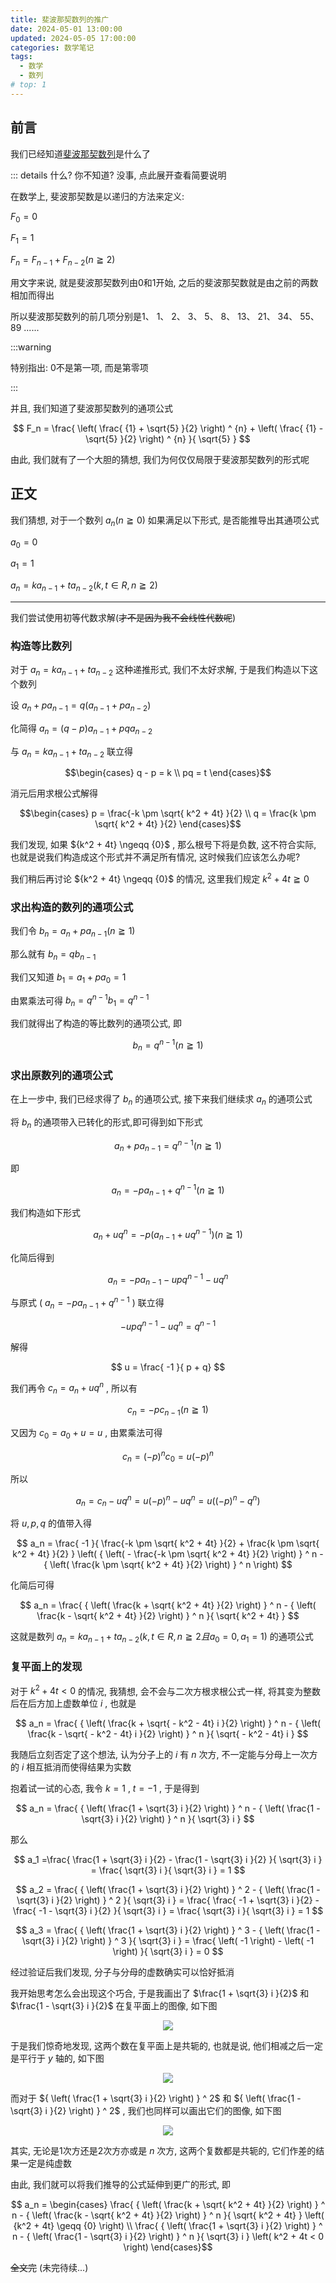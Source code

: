 ```yaml
---
title: 斐波那契数列的推广
date: 2024-05-01 13:00:00
updated: 2024-05-05 17:00:00
categories: 数学笔记
tags:
  - 数学
  - 数列
# top: 1
---
```


## 前言

我们已经知道[斐波那契数列](https://baike.baidu.com/item/%E6%96%90%E6%B3%A2%E9%82%A3%E5%A5%91%E6%95%B0%E5%88%97)是什么了

::: details 什么? 你不知道? 没事, 点此展开查看简要说明

在数学上, 斐波那契数是以递归的方法来定义:

$F_0=0$

$F_1=1$

$F_n = F_{n-1} + F_{n-2} \left( n \geqq{2} \right)$

用文字来说, 就是斐波那契数列由0和1开始, 之后的斐波那契数就是由之前的两数相加而得出

所以斐波那契数列的前几项分别是1、 1、 2、 3、 5、 8、 13、 21、 34、 55、 89 ......

:::warning

特别指出: 0不是第一项, 而是第零项

:::

并且, 我们知道了斐波那契数列的通项公式

$$
F_n = \frac{
  \left(
    \frac{ {1} + \sqrt{5} }{2}
  \right) ^ {n}
  +
  \left(
    \frac{ {1} - \sqrt{5} }{2}
  \right) ^ {n}
}{ \sqrt{5} }
$$

由此, 我们就有了一个大胆的猜想, 我们为何仅仅局限于斐波那契数列的形式呢

## 正文

我们猜想, 对于一个数列 $a_n (n \geqq {0})$ 如果满足以下形式, 是否能推导出其通项公式

$a_0 = 0$

$a_1 = 1$

$a_n = k a_{n-1} + t a_{n-2} (k, t \in R, n \geqq 2)$

---

我们尝试使用初等代数求解(~~才不是因为我不会线性代数呢~~)

### 构造等比数列

对于 $a_n = k a_{n-1} + t a_{n-2}$ 这种递推形式, 我们不太好求解, 于是我们构造以下这个数列

设 $a_n + p a_{n-1} = q \left( a_{n-1} + p a_{n-2} \right)$

化简得 $a_n = \left( {q-p} \right) a_{n-1} + {pq} a_{n-2}$

与 $a_n = k a_{n-1} + t a_{n-2}$ 联立得

$$\begin{cases}
   q - p = k
   \\
   pq = t
\end{cases}$$

消元后用求根公式解得

$$\begin{cases}
   p = \frac{-k \pm \sqrt{ k^2 + 4t} }{2}
   \\
   q = \frac{k \pm \sqrt{ k^2 + 4t} }{2}
\end{cases}$$

我们发现, 如果 ${k^2 + 4t} \ngeqq {0}$ , 那么根号下将是负数, 这不符合实际, 也就是说我们构造成这个形式并不满足所有情况, 这时候我们应该怎么办呢?

我们稍后再讨论 ${k^2 + 4t} \ngeqq {0}$ 的情况, 这里我们规定 ${k^2 + 4t} \geqq {0}$

### 求出构造的数列的通项公式

我们令 $b_n = a_n + p a_{n-1} \left( n \geqq 1 \right)$

那么就有 $b_n = q b_{n-1}$

我们又知道 $b_1 = a_1 + p a_0 = 1$

由累乘法可得 $b_n =  q^{n-1} b_1 =  q^{n-1}$

我们就得出了构造的等比数列的通项公式, 即

$$
b_n = q^{n-1}
\left( n \geqq 1 \right)
$$

### 求出原数列的通项公式

在上一步中, 我们已经求得了 $b_n$ 的通项公式, 接下来我们继续求 $a_n$ 的通项公式

将 $b_n$ 的通项带入已转化的形式,即可得到如下形式

$$
a_n + p a_{n-1} = q^{n-1}
\left( n \geqq 1 \right)
$$

即

$$
a_n = -pa_{n-1} + q^{n-1}
\left( n \geqq 1 \right)
$$

我们构造如下形式

$$
a_n + uq^n = -p \left( a_{n-1} + uq^{n-1} \right)
\left( n \geqq 1 \right)
$$

化简后得到

$$
a_n = -p a_{n-1} - upq^{n-1} - uq^n
$$

与原式 ( $a_n = -pa_{n-1} + q^{n-1}$ ) 联立得

$$
-upq^{n-1} - uq^n = q^{n-1}
$$

解得

$$
u = \frac{ -1 }{ p + q}
$$

我们再令 $c_n = a_n + uq^n$ , 所以有

$$
c_n = -p c_{n-1}
\left( n \geqq 1 \right)
$$

又因为 $c_0 = a_0 + u = u$ , 由累乘法可得

$$
c_n = { \left( -p \right) }^n c_0 = u { \left( -p \right) } ^ n
$$

所以

$$
a_n = c_n - uq^n
= u { \left( -p \right) } ^ n - uq^n
= u \left( { \left( -p \right) } ^ n - q^n \right)
$$

将 $u , p , q$ 的值带入得

$$
a_n = \frac{ -1 }{ \frac{-k \pm \sqrt{ k^2 + 4t} }{2} + \frac{k \pm \sqrt{ k^2 + 4t} }{2} }
\left(
  { \left( - \frac{-k \pm \sqrt{ k^2 + 4t} }{2} \right) } ^ n -
  { \left( \frac{k \pm \sqrt{ k^2 + 4t} }{2} \right) } ^ n
\right)
$$

化简后可得

$$
a_n = \frac{
  { \left( \frac{k + \sqrt{ k^2 + 4t} }{2} \right) } ^ n -
  { \left( \frac{k - \sqrt{ k^2 + 4t} }{2} \right) } ^ n
}{ \sqrt{ k^2 + 4t} }
$$

这就是数列 $a_n = k a_{n-1} + t a_{n-2} (k, t \in R, n \geqq 2 且 a_0 = 0, a_1 = 1)$ 的通项公式

### 复平面上的发现

对于 $k^2 + 4t < 0$ 的情况, 我猜想, 会不会与二次方根求根公式一样, 将其变为整数后在后方加上虚数单位 $i$ , 也就是

$$
a_n = \frac{
  { \left( \frac{k + \sqrt{ - k^2 - 4t} i }{2} \right) } ^ n -
  { \left( \frac{k - \sqrt{ - k^2 - 4t} i }{2} \right) } ^ n
}{ \sqrt{ - k^2 - 4t} i }
$$

我随后立刻否定了这个想法, 认为分子上的 $i$ 有 $n$ 次方, 不一定能与分母上一次方的 $i$ 相互抵消而使得结果为实数

抱着试一试的心态, 我令 $k = 1$ , $t = -1$ , 于是得到

$$
a_n = \frac{
  { \left( \frac{1 + \sqrt{3} i }{2} \right) } ^ n -
  { \left( \frac{1 - \sqrt{3} i }{2} \right) } ^ n
}{ \sqrt{3} i }
$$

那么

$$
a_1 =\frac{ \frac{1 + \sqrt{3} i }{2} - \frac{1 - \sqrt{3} i }{2} }{ \sqrt{3} i }
= \frac{ \sqrt{3} i }{ \sqrt{3} i } = 1
$$

$$
a_2 = \frac{
  { \left( \frac{1 + \sqrt{3} i }{2} \right) } ^ 2 -
  { \left( \frac{1 - \sqrt{3} i }{2} \right) } ^ 2
}{ \sqrt{3} i }
= \frac{
  \frac{ -1 + \sqrt{3} i }{2} -
  \frac{ -1 - \sqrt{3} i }{2}
}{ \sqrt{3} i }
= \frac{ \sqrt{3} i }{ \sqrt{3} i }
= 1
$$

$$
a_3 = \frac{
  { \left( \frac{1 + \sqrt{3} i }{2} \right) } ^ 3 -
  { \left( \frac{1 - \sqrt{3} i }{2} \right) } ^ 3
}{ \sqrt{3} i }
= \frac{ \left( -1 \right) - \left( -1 \right) }{ \sqrt{3} i }
= 0
$$

经过验证后我们发现, 分子与分母的虚数确实可以恰好抵消

我开始思考怎么会出现这个巧合, 于是我画出了 $\frac{1 + \sqrt{3} i }{2}$ 和 $\frac{1 - \sqrt{3} i }{2}$ 在复平面上的图像, 如下图

<center><img src="../pictures/Fibonacci-sequence-1.svg"></center>

于是我们惊奇地发现, 这两个数在复平面上是共轭的, 也就是说, 他们相减之后一定是平行于 $y$ 轴的, 如下图

<center><img src="../pictures/Fibonacci-sequence-2.svg"></center>

而对于 ${ \left( \frac{1 + \sqrt{3} i }{2} \right) } ^ 2$ 和 ${ \left( \frac{1 - \sqrt{3} i }{2} \right) } ^ 2$ , 我们也同样可以画出它们的图像, 如下图

<center><img src="../pictures/Fibonacci-sequence-3.svg"></center>

其实, 无论是1次方还是2次方亦或是 $n$ 次方, 这两个复数都是共轭的, 它们作差的结果一定是纯虚数

由此, 我们就可以将我们推导的公式延伸到更广的形式, 即

$$
a_n = \begin{cases}
  \frac{
    { \left( \frac{k + \sqrt{ k^2 + 4t} }{2} \right) } ^ n -
    { \left( \frac{k - \sqrt{ k^2 + 4t} }{2} \right) } ^ n
  }{ \sqrt{ k^2 + 4t} }
  \left( {k^2 + 4t} \geqq {0} \right)
  \\
  \frac{
    { \left( \frac{1 + \sqrt{3} i }{2} \right) } ^ n -
    { \left( \frac{1 - \sqrt{3} i }{2} \right) } ^ n
  }{ \sqrt{3} i }
  \left( k^2 + 4t < 0 \right)
\end{cases}$$

~~全文完~~ (未完待续...)
